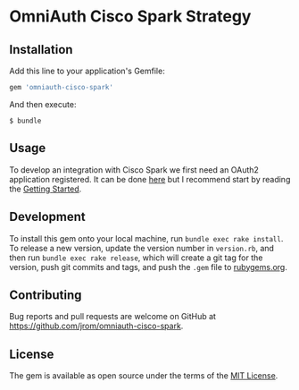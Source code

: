 # OmniAuth Cisco Spark Strategy


## Installation

Add this line to your application's Gemfile:

```ruby
gem 'omniauth-cisco-spark'
```

And then execute:

    $ bundle

## Usage

To develop an integration with Cisco Spark we first need an OAuth2 application
registered. It can be done
[here](https://developer.ciscospark.com/add-app.html) but I recommend start by
reading the [Getting
Started](https://developer.ciscospark.com/getting-started.html).

## Development

To install this gem onto your local machine, run `bundle exec rake install`. To release a new version, update the version number in `version.rb`, and then run `bundle exec rake release`, which will create a git tag for the version, push git commits and tags, and push the `.gem` file to [rubygems.org](https://rubygems.org).

## Contributing

Bug reports and pull requests are welcome on GitHub at https://github.com/jrom/omniauth-cisco-spark.


## License

The gem is available as open source under the terms of the [MIT License](http://opensource.org/licenses/MIT).

